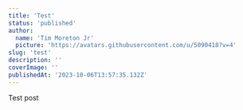 ```yaml
---
title: 'Test'
status: 'published'
author:
  name: 'Tim Moreton Jr'
  picture: 'https://avatars.githubusercontent.com/u/5090418?v=4'
slug: 'test'
description: ''
coverImage: ''
publishedAt: '2023-10-06T13:57:35.132Z'
---
```


Test post

